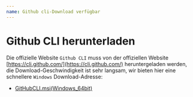 ```yaml
---
name: Github cli-Download verfügbar
---
```


# Github CLI herunterladen
Die offizielle Website `Github CLI` muss von der offiziellen Website [https://cli.github.com/](https://cli.github.com/) heruntergeladen werden, die Download-Geschwindigkeit ist sehr langsam, wir bieten hier eine schnellere `Windows` Download-Adresse:

+ <a href="https://www.gitclone.com/download/gh_2.6.0_windows_amd64.msi">GitHubCLI.msi(Windows_64bit)</a>
